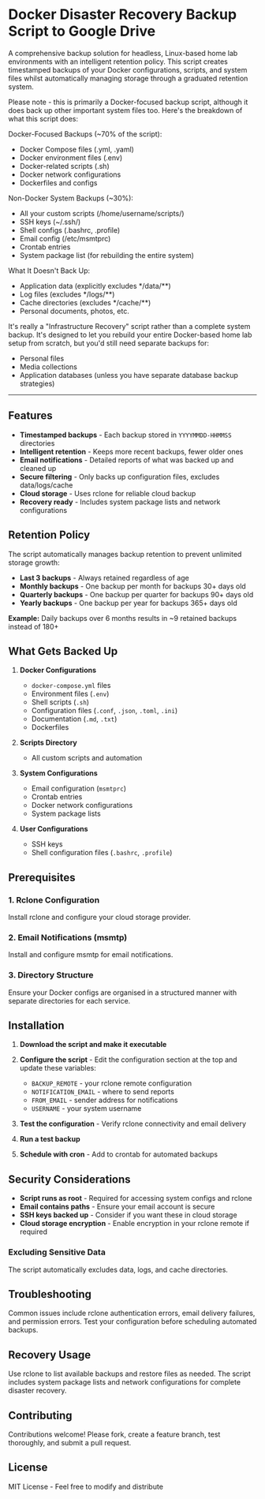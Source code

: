 # Docker Disaster Recovery Backup Script to Google Drive

A comprehensive backup solution for headless, Linux-based home lab environments with an intelligent retention policy. This script creates timestamped backups of your Docker configurations, scripts, and system files whilst automatically managing storage through a graduated retention system.

Please note - this is primarily a Docker-focused backup script, although it does back up other important system files too. 
Here's the breakdown of what this script does:

Docker-Focused Backups (~70% of the script):

- Docker Compose files (.yml, .yaml)
- Docker environment files (.env)
- Docker-related scripts (.sh)
- Docker network configurations
- Dockerfiles and configs

Non-Docker System Backups (~30%):

- All your custom scripts (/home/username/scripts/)
- SSH keys (~/.ssh/)
- Shell configs (.bashrc, .profile)
- Email config (/etc/msmtprc)
- Crontab entries
- System package list (for rebuilding the entire system)

What It Doesn't Back Up:

- Application data (explicitly excludes */data/**)
- Log files (excludes */logs/**)
- Cache directories (excludes */cache/**)
- Personal documents, photos, etc.

It's really a "Infrastructure Recovery" script rather than a complete system backup. It's designed to let you rebuild your entire Docker-based home lab setup from scratch, but you'd still need separate backups for:

- Personal files
- Media collections
- Application databases (unless you have separate database backup strategies)

------

## Features

- **Timestamped backups** - Each backup stored in `YYYYMMDD-HHMMSS` directories
- **Intelligent retention** - Keeps more recent backups, fewer older ones
- **Email notifications** - Detailed reports of what was backed up and cleaned up
- **Secure filtering** - Only backs up configuration files, excludes data/logs/cache
- **Cloud storage** - Uses rclone for reliable cloud backup
- **Recovery ready** - Includes system package lists and network configurations

## Retention Policy

The script automatically manages backup retention to prevent unlimited storage growth:

- **Last 3 backups** - Always retained regardless of age
- **Monthly backups** - One backup per month for backups 30+ days old
- **Quarterly backups** - One backup per quarter for backups 90+ days old
- **Yearly backups** - One backup per year for backups 365+ days old

**Example:** Daily backups over 6 months results in ~9 retained backups instead of 180+


## What Gets Backed Up

1. **Docker Configurations**
   - `docker-compose.yml` files
   - Environment files (`.env`)
   - Shell scripts (`.sh`)
   - Configuration files (`.conf`, `.json`, `.toml`, `.ini`)
   - Documentation (`.md`, `.txt`)
   - Dockerfiles

2. **Scripts Directory**
   - All custom scripts and automation

3. **System Configurations**
   - Email configuration (`msmtprc`)
   - Crontab entries
   - Docker network configurations
   - System package lists

4. **User Configurations**
   - SSH keys
   - Shell configuration files (`.bashrc`, `.profile`)
  

## Prerequisites

### 1. Rclone Configuration
Install rclone and configure your cloud storage provider.

### 2. Email Notifications (msmtp)
Install and configure msmtp for email notifications.

### 3. Directory Structure
Ensure your Docker configs are organised in a structured manner with separate directories for each service.


## Installation

1. **Download the script and make it executable**

2. **Configure the script** - Edit the configuration section at the top and update these variables:
   - `BACKUP_REMOTE` - your rclone remote configuration
   - `NOTIFICATION_EMAIL` - where to send reports
   - `FROM_EMAIL` - sender address for notifications
   - `USERNAME` - your system username

3. **Test the configuration** - Verify rclone connectivity and email delivery

4. **Run a test backup**

5. **Schedule with cron** - Add to crontab for automated backups


## Security Considerations

- **Script runs as root** - Required for accessing system configs and rclone
- **Email contains paths** - Ensure your email account is secure
- **SSH keys backed up** - Consider if you want these in cloud storage
- **Cloud storage encryption** - Enable encryption in your rclone remote if required

### Excluding Sensitive Data
The script automatically excludes data, logs, and cache directories.

## Troubleshooting

Common issues include rclone authentication errors, email delivery failures, and permission errors. Test your configuration before scheduling automated backups.

## Recovery Usage

Use rclone to list available backups and restore files as needed. The script includes system package lists and network configurations for complete disaster recovery.

## Contributing

Contributions welcome! Please fork, create a feature branch, test thoroughly, and submit a pull request.

## License

MIT License - Feel free to modify and distribute

